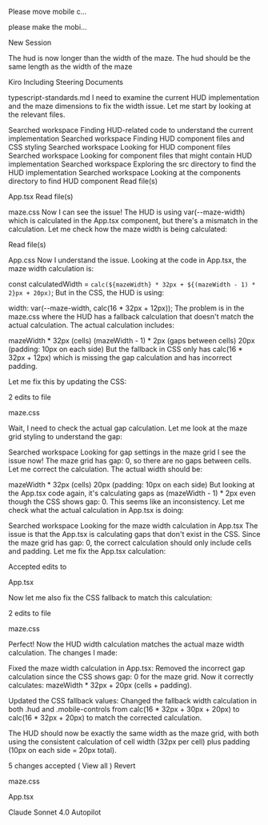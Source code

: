 Please move mobile c...

please make the mobi...

New Session





The hud is now longer than the width of the maze. The hud should be the same length as the width of the maze

Kiro
Including Steering Documents

typescript-standards.md
I need to examine the current HUD implementation and the maze dimensions to fix the width issue. Let me start by looking at the relevant files.

Searched workspace
Finding HUD-related code to understand the current implementation
Searched workspace
Finding HUD component files and CSS styling
Searched workspace
Looking for HUD component files
Searched workspace
Looking for component files that might contain HUD implementation
Searched workspace
Exploring the src directory to find the HUD implementation
Searched workspace
Looking at the components directory to find HUD component
Read file(s)

App.tsx
Read file(s)

maze.css
Now I can see the issue! The HUD is using var(--maze-width) which is calculated in the App.tsx component, but there's a mismatch in the calculation. Let me check how the maze width is being calculated:

Read file(s)

App.css
Now I understand the issue. Looking at the code in App.tsx, the maze width calculation is:

const calculatedWidth = `calc(${mazeWidth} * 32px + ${(mazeWidth - 1) * 2}px + 20px)`;
But in the CSS, the HUD is using:

width: var(--maze-width, calc(16 * 32px + 12px));
The problem is in the maze.css where the HUD has a fallback calculation that doesn't match the actual calculation. The actual calculation includes:

mazeWidth * 32px (cells)
(mazeWidth - 1) * 2px (gaps between cells)
20px (padding: 10px on each side)
But the fallback in CSS only has calc(16 * 32px + 12px) which is missing the gap calculation and has incorrect padding.

Let me fix this by updating the CSS:


2 edits to file

maze.css


Wait, I need to check the actual gap calculation. Let me look at the maze grid styling to understand the gap:

Searched workspace
Looking for gap settings in the maze grid
I see the issue now! The maze grid has gap: 0, so there are no gaps between cells. Let me correct the calculation. The actual width should be:

mazeWidth * 32px (cells)
20px (padding: 10px on each side)
But looking at the App.tsx code again, it's calculating gaps as (mazeWidth - 1) * 2px even though the CSS shows gap: 0. This seems like an inconsistency. Let me check what the actual calculation in App.tsx is doing:

Searched workspace
Looking for the maze width calculation in App.tsx
The issue is that the App.tsx is calculating gaps that don't exist in the CSS. Since the maze grid has gap: 0, the correct calculation should only include cells and padding. Let me fix the App.tsx calculation:

Accepted edits to

App.tsx


Now let me also fix the CSS fallback to match this calculation:


2 edits to file

maze.css


Perfect! Now the HUD width calculation matches the actual maze width calculation. The changes I made:

Fixed the maze width calculation in App.tsx: Removed the incorrect gap calculation since the CSS shows gap: 0 for the maze grid. Now it correctly calculates: mazeWidth * 32px + 20px (cells + padding).

Updated the CSS fallback values: Changed the fallback width calculation in both .hud and .mobile-controls from calc(16 * 32px + 30px + 20px) to calc(16 * 32px + 20px) to match the corrected calculation.

The HUD should now be exactly the same width as the maze grid, with both using the consistent calculation of cell width (32px per cell) plus padding (10px on each side = 20px total).


5 changes accepted
(
View all
)
Revert


maze.css

App.tsx






Claude Sonnet 4.0
Autopilot
